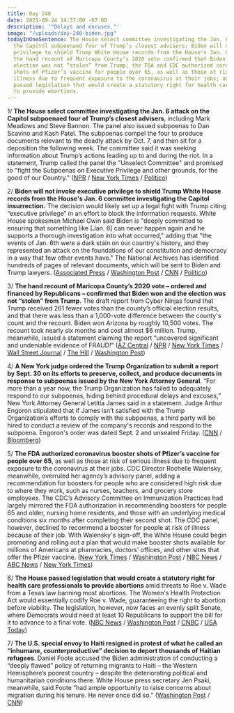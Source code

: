 ```yaml
---
title: Day 248
date: 2021-09-24 14:37:00 -07:00
description: '"Delays and excuses."'
image: "/uploads/day-248-biden.jpg"
todayInOneSentence: The House select committee investigating the Jan. 6 attack on
  the Capitol subpoenaed four of Trump’s closest advisers; Biden will not invoke executive
  privilege to shield Trump White House records from the House's Jan. 6 committee;
  the hand recount of Maricopa County’s 2020 vote confirmed that Biden won and the
  election was not “stolen” from Trump; the FDA and CDC authorized coronavirus booster
  shots of Pfizer’s vaccine for people over 65, as well as those at risk of serious
  illness due to frequent exposure to the coronavirus at their jobs; and the House
  passed legislation that would create a statutory right for health care professionals
  to provide abortions.
---
```


1/ **The House select committee investigating the Jan. 6 attack on the Capitol subpoenaed four of Trump’s closest advisers**, including Mark Meadows and Steve Bannon. The panel also issued subpoenas to Dan Scavino and Kash Patel. The subpoenas compel the four to produce documents relevant to the deadly attack by Oct. 7, and then sit for a deposition the following week. The committee said it was seeking information about Trump’s actions leading up to and during the riot. In a statement, Trump called the panel the "Unselect Committee" and promised to "fight the Subpoenas on Executive Privilege and other grounds, for the good of our Country." ([NPR](https://www.npr.org/2021/09/23/1040297881/jan-6-panel-subpoenas-former-trump-officials-including-mark-meadows-steve-bannon) / [New York Times](https://www.nytimes.com/2021/09/23/us/politics/jan-6-committee-trump-white-house.html) / [Politico](https://www.politico.com/news/2021/09/23/jan-6-committee-subpoenas-four-from-trumps-inner-circle-513989))

2/ **Biden will not invoke executive privilege to shield Trump White House records from the House's Jan. 6 committee investigating the Capitol insurrection.** The decision would likely set up a legal fight with Trump citing “executive privilege” in an effort to block the information requests. White House spokesman Michael Gwin said Biden is "deeply committed to ensuring that something like \[Jan. 6\] can never happen again and he supports a thorough investigation into what occurred," adding that "the events of Jan. 6th were a dark stain on our country's history, and they represented an attack on the foundations of our constitution and democracy in a way that few other events have." The National Archives has identified hundreds of pages of relevant documents, which will be sent to Biden and Trump lawyers. ([Associated Press](https://apnews.com/article/donald-trump-capitol-siege-449e1d583627cb4532d104bb72d4fe6d) / [Washington Post](https://www.washingtonpost.com/politics/trump-executive-privilege-subpoenas/2021/09/23/1c163312-1ba7-11ec-8380-5fbadbc43ef8_story.html) / [CNN](https://www.cnn.com/2021/09/23/politics/white-house-trump-information-january-6-committee/index.html) / [Politico](https://www.politico.com/news/2021/09/24/biden-privilege-trump-jan-6-514249))

3/ **The hand recount of Maricopa County’s 2020 vote – ordered and financed by Republicans – confirmed that Biden won and the election was not “stolen” from Trump**. The draft report from Cyber Ninjas found that Trump received 261 fewer votes than the county’s official election results, and that there was less than a 1,000-vote difference between the county's count and the recount. Biden won Arizona by roughly 10,500 votes. The recount took nearly six months and cost almost $6 million. Trump, meanwhile, issued a statement claiming the report “uncovered significant and undeniable evidence of FRAUD!” ([AZ Central](https://www.azcentral.com/story/news/politics/elections/2021/09/23/arizona-audit-draft-report-confirms-biden-beat-trump-2020/5835521001/) / [NPR](https://www.npr.org/2021/09/24/1040327483/the-controversial-election-review-in-arizona-confirms-bidens-win) / [New York Times](https://www.nytimes.com/2021/09/24/us/arizona-election-review-trump-biden.html) / [Wall Street Journal](https://www.wsj.com/articles/arizona-gops-election-audit-confirms-biden-win-in-draft-report-11632467822?mod=djemalertNEWS) / [The Hill](https://thehill.com/homenews/campaign/573798-trump-blames-media-after-arizona-audit-finds-biden-won?rl=1) / [Washington Post](https://www.washingtonpost.com/politics/arizona-ballot-review-draft-report/2021/09/24/7c19ac08-1562-11ec-b976-f4a43b740aeb_story.html))

4/ **A New York judge ordered the Trump Organization to submit a report by Sept. 30 on its efforts to preserve, collect, and produce documents in response to subpoenas issued by the New York Attorney General**. “For more than a year now, the Trump Organization has failed to adequately respond to our subpoenas, hiding behind procedural delays and excuses,” New York Attorney General Letitia James said in a statement. Judge Arthur Engoron stipulated that if James isn’t satisfied with the Trump Organization’s efforts to comply with the subpoenas, a third party will be hired to conduct a review of the company's records and respond to the subpoena. Engoron's order was dated Sept. 2 and unsealed Friday. ([CNN](https://www.cnn.com/2021/09/24/politics/trump-organization-taxes-new-york/index.html) / [Bloomberg](https://www.bloomberg.com/news/articles/2021-09-24/trump-organization-warned-by-judge-to-comply-with-n-y-subpoenas?sref=MIBMEEoj))

5/ **The FDA authorized coronavirus booster shots of Pfizer’s vaccine for people over 65**, as well as those at risk of serious illness due to frequent exposure to the coronavirus at their jobs. CDC Director Rochelle Walensky, meanwhile, overruled her agency’s advisory panel, adding a recommendation for boosters for people who are considered high risk due to where they work, such as nurses, teachers, and grocery store employees. The CDC’s Advisory Committee on Immunization Practices had largely mirrored the FDA authorization in recommending boosters for people 65 and older, nursing home residents, and those with an underlying medical conditions six months after completing their second shot. The CDC panel, however, declined to recommend a booster for people at risk of illness because of their job. With Walensky's sign-off, the White House could begin promoting and rolling out a plan that would make booster shots available for millions of Americans at pharmacies, doctors' offices, and other sites that offer the Pfizer vaccine. ([New York Times](https://www.nytimes.com/2021/09/22/us/politics/pfizer-boosters-fda-authorize.html) / [Washington Post](https://www.washingtonpost.com/health/2021/09/23/covid-booster-shots-cdc/) / [NBC News](https://www.nbcnews.com/politics/white-house/biden-urges-americans-get-boosters-says-he-will-soon-do-n1280025) / [ABC News](https://abcnews.go.com/Politics/cdc-advisory-panel-votes-recommend-pfizer-boosters-people/story?id=80192431) / [New York Times](https://www.nytimes.com/2021/09/24/world/covid-boosters-vaccine-cdc-director.html))

6/ **The House passed legislation that would create a statutory right for health care professionals to provide abortions** amid threats to Roe v. Wade from a Texas law banning most abortions. The Women's Health Protection Act would essentially codify Roe v. Wade, guaranteeing the right to abortion before viability. The legislation, however, now faces an evenly split Senate, where Democrats would need at least 10 Republicans to support the bill for it to advance to a final vote. ([NBC News](https://www.nbcnews.com/politics/congress/house-vote-abortion-rights-amid-challenges-roe-v-wade-n1280003) / [Washington Post](https://www.washingtonpost.com/politics/abortion-house-texas-supreme-court/2021/09/24/d5e731be-1ca2-11ec-a99a-5fea2b2da34b_story.html) / [CNBC](https://www.cnbc.com/2021/09/24/house-passes-abortion-rights-bill-in-response-to-restrictive-texas-law.html) / [USA Today](https://www.usatoday.com/story/news/politics/2021/09/24/house-passes-legislation-codifying-right-abortion-federal-law/5842702001/))

7/ **The U.S. special envoy to Haiti resigned in protest of what he called an “inhumane, counterproductive” decision to deport thousands of Haitian refugees**. Daniel Foote accused the Biden administration of conducting a “deeply flawed” policy of returning migrants to Haiti – the Western Hemisphere’s poorest country – despite the deteriorating political and humanitarian conditions there. White House press secretary Jen Psaki, meanwhile, said Foote “had ample opportunity to raise concerns about migration during his tenure. He never once did so.” ([Washington Post](https://www.washingtonpost.com/politics/haiti-biden-deportations-envoy/2021/09/23/c8304424-1c6c-11ec-8380-5fbadbc43ef8_story.html) / [CNN](https://www.cnn.com/2021/09/23/politics/daniel-foote-haiti/index.html))
